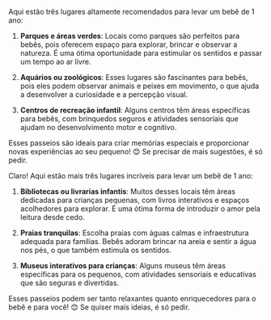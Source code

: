 Aqui estão três lugares altamente recomendados para levar um bebê de 1 ano:

1. **Parques e áreas verdes**: Locais como parques são perfeitos para bebês, pois oferecem espaço para explorar, brincar e observar a natureza. É uma ótima oportunidade para estimular os sentidos e passar um tempo ao ar livre.

2. **Aquários ou zoológicos**: Esses lugares são fascinantes para bebês, pois eles podem observar animais e peixes em movimento, o que ajuda a desenvolver a curiosidade e a percepção visual.

3. **Centros de recreação infantil**: Alguns centros têm áreas específicas para bebês, com brinquedos seguros e atividades sensoriais que ajudam no desenvolvimento motor e cognitivo.

Esses passeios são ideais para criar memórias especiais e proporcionar novas experiências ao seu pequeno! 😊 Se precisar de mais sugestões, é só pedir.

Claro! Aqui estão mais três lugares incríveis para levar um bebê de 1 ano:

1. **Bibliotecas ou livrarias infantis**: Muitos desses locais têm áreas dedicadas para crianças pequenas, com livros interativos e espaços acolhedores para explorar. É uma ótima forma de introduzir o amor pela leitura desde cedo.

2. **Praias tranquilas**: Escolha praias com águas calmas e infraestrutura adequada para famílias. Bebês adoram brincar na areia e sentir a água nos pés, o que também estimula os sentidos.

3. **Museus interativos para crianças**: Alguns museus têm áreas específicas para os pequenos, com atividades sensoriais e educativas que são seguras e divertidas.

Esses passeios podem ser tanto relaxantes quanto enriquecedores para o bebê e para você! 😊 Se quiser mais ideias, é só pedir.

